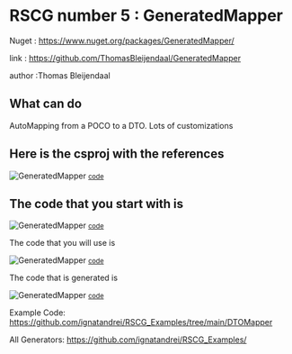 
# RSCG number 5 : GeneratedMapper

Nuget :
    https://www.nuget.org/packages/GeneratedMapper/


link : https://github.com/ThomasBleijendaal/GeneratedMapper 


author :Thomas Bleijendaal


## What can do

AutoMapping from a POCO to a DTO. Lots of customizations

## Here is the csproj with the references

![GeneratedMapper](http://ignatandrei.github.io/RSCG_Examples/images/GeneratedMapper/The.csproj.png)
<small>
<a href='http://ignatandrei.github.io/RSCG_Examples/images/GeneratedMapper/The.csproj' target='_blank'>code</a>
</small>


## The code that you start with is 


![GeneratedMapper](http://ignatandrei.github.io/RSCG_Examples/images/GeneratedMapper/ExistingCode.cs.png)
<small>
<a href='http://ignatandrei.github.io/RSCG_Examples/images/GeneratedMapper/ExistingCode.cs' target='_blank'>code</a>
</small>

The code that you will use is

![GeneratedMapper](http://ignatandrei.github.io/RSCG_Examples/images/GeneratedMapper/Usage.cs.png)
<small>
<a href='http://ignatandrei.github.io/RSCG_Examples/images/GeneratedMapper/Usage.cs' target='_blank'>code</a>
</small>



The code that is generated is

![GeneratedMapper](http://ignatandrei.github.io/RSCG_Examples/images/GeneratedMapper/GeneratedCode.cs.png)
<small>
<a href='http://ignatandrei.github.io/RSCG_Examples/images/GeneratedMapper/GeneratedCode.cs' target='_blank'>code</a>
</small>


Example Code: <a href="https://github.com/ignatandrei/RSCG_Examples/tree/main/DTOMapper" rel="noopener" target="_blank">https://github.com/ignatandrei/RSCG_Examples/tree/main/DTOMapper</a>

All Generators: <a href="https://github.com/ignatandrei/RSCG_Examples/">https://github.com/ignatandrei/RSCG_Examples/</a>

